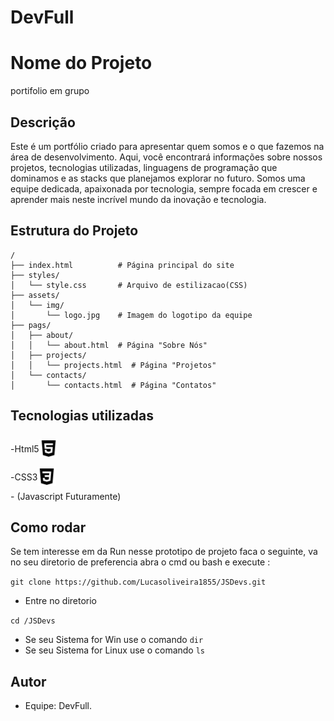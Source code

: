 # DevFull

# Nome do Projeto
portifolio em grupo

## Descrição
Este é um portfólio criado para apresentar quem somos e o que fazemos na área de desenvolvimento. Aqui, você encontrará informações sobre nossos projetos, tecnologias utilizadas, linguagens de programação que dominamos e as stacks que planejamos explorar no futuro. Somos uma equipe dedicada, apaixonada por tecnologia, sempre focada em crescer e aprender mais neste incrível mundo da inovação e tecnologia.
  
## Estrutura do Projeto

```plaintext
/
├── index.html          # Página principal do site
├── styles/
│   └── style.css       # Arquivo de estilizacao(CSS)
├── assets/
│   └── img/
│       └── logo.jpg    # Imagem do logotipo da equipe
├── pags/
│   ├── about/
│   │   └── about.html  # Página "Sobre Nós"
│   ├── projects/
│   │   └── projects.html  # Página "Projetos"
│   └── contacts/
│       └── contacts.html  # Página "Contatos"
```

## Tecnologias utilizadas

<div style="display: flex; align-items: center;">
- <p>Html5</p></p><img width="30" height="30" src="./logosTech/logo-html5.svg">
</div>

<div style="display: flex; align-items: center;">
- <p>CSS3 </p></p><img width="30" height="30" src="./logosTech/logo-css3.svg">
</div>
- (Javascript Futuramente)

## Como rodar
Se tem interesse em da Run nesse prototipo de projeto faca o seguinte, va no seu diretorio de preferencia abra o cmd ou bash e execute :

`git clone https://github.com/Lucasoliveira1855/JSDevs.git`

- Entre no diretorio

`cd /JSDevs`

- Se seu Sistema for Win use o comando 
`dir` 
- Se seu Sistema for Linux use o comando 
`ls`

## Autor
- Equipe:  DevFull.
